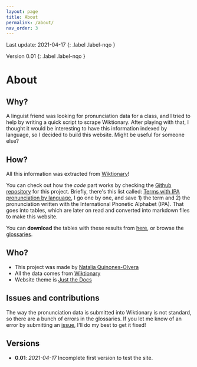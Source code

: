 ```yaml
---
layout: page
title: About
permalink: /about/
nav_order: 3
---
```

Last update: 2021-04-17
{: .label .label-nqo }

Version 0.01
{: .label .label-nqo }

# About

## Why?
A linguist friend was looking for pronunciation data for a class, and I tried to help by writing a quick script to scrape Wiktionary. After playing with that, I thought it would be interesting to have this information indexed by language, so I decided to build this website. Might be useful for someone else?

## How?
All this information was extracted from [Wiktionary](https://www.wiktionary.org)!

You can check out how the _code_ part works by checking the [Github repository](https://github.com/nataquinones/wikiIPA/) for this project. Briefly, there's this list called: [Terms with IPA pronunciation by language](https://en.wiktionary.org/wiki/Category:Terms_with_IPA_pronunciation_by_language), I go one by one, and save 1) the term and 2) the pronunciation written with the International Phonetic Alphabet (IPA). That goes into tables, which are later on read and converted into markdown files to make this website.

You can **download** the tables with these results from [here](https://github.com/nataquinones/wikiIPA/tree/main/code/data/CURRENT/tables), or browse the [glossaries](../glossaries/). 

## Who?
- This project was made by [Natalia Quinones-Olvera](https://nataquinones.github.io)
- All the data comes from [Wiktionary](https://www.wiktionary.org)
- Website theme is [Just the Docs](https://github.com/just-the-docs/just-the-docs)

## Issues and contributions
The way the pronunciation data is submitted into Wiktionary is not standard, so there are a bunch of errors in the glossaries. If you let me know of an error by submitting an [issue](https://github.com/nataquinones/wikiIPA/issues), I'll do my best to get it fixed!

## Versions
- **0.01**: *2021-04-17* Incomplete first version to test the site.
